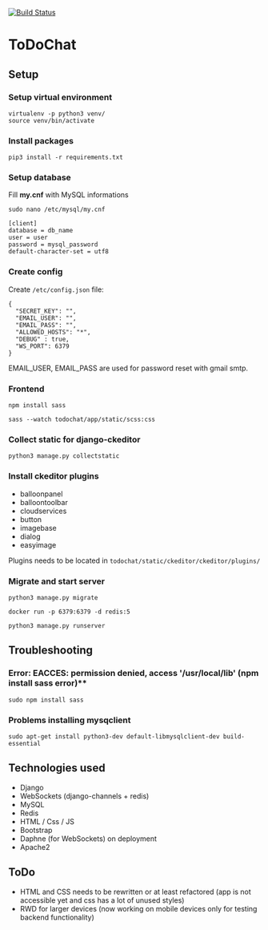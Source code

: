 [![Build Status](https://travis-ci.com/n3rsti/ToDoChat.svg?branch=master)](https://travis-ci.com/n3rsti/ToDoChat)
# ToDoChat
## Setup
### Setup virtual environment

```
virtualenv -p python3 venv/
source venv/bin/activate
```

### Install packages

`pip3 install -r requirements.txt`

### Setup database
Fill **my.cnf** with MySQL informations

`sudo nano /etc/mysql/my.cnf`

```
[client]
database = db_name
user = user
password = mysql_password
default-character-set = utf8
```

### Create config
Create `/etc/config.json` file:
```
{
  "SECRET_KEY": "",
  "EMAIL_USER": "",
  "EMAIL_PASS": "",
  "ALLOWED_HOSTS": "*",
  "DEBUG" : true,
  "WS_PORT": 6379
}
```
EMAIL_USER, EMAIL_PASS are used for password reset with gmail smtp.

### Frontend

`npm install sass`

`sass --watch todochat/app/static/scss:css`

### Collect static for django-ckeditor
`python3 manage.py collectstatic`

### Install ckeditor plugins
* balloonpanel
* balloontoolbar
* cloudservices
* button
* imagebase
* dialog
* easyimage

Plugins needs to be located in `todochat/static/ckeditor/ckeditor/plugins/`


### Migrate and start server

`python3 manage.py migrate`

`docker run -p 6379:6379 -d redis:5`

`python3 manage.py runserver`

## Troubleshooting
### Error: EACCES: permission denied, access '/usr/local/lib' (npm install sass error)**

`sudo npm install sass`

### Problems installing mysqclient

`sudo apt-get install python3-dev default-libmysqlclient-dev build-essential`

## Technologies used
* Django
* WebSockets (django-channels + redis)
* MySQL
* Redis
* HTML / Css / JS
* Bootstrap
* Daphne (for WebSockets) on deployment
* Apache2


## ToDo
* HTML and CSS needs to be rewritten or at least refactored (app is not accessible yet and css has a lot of unused styles)
* RWD for larger devices (now working on mobile devices only for testing backend functionality)
